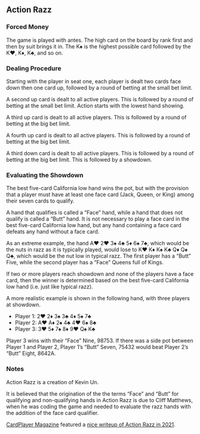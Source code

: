 Action Razz
-----------

### Forced Money
The game is played with antes. The high card on the board by rank first and then
by suit brings it in. The K♠ is the highest possible card followed by the K♥, K♦,
K♣, and so on.

### Dealing Procedure
Starting with the player in seat one, each player is dealt two cards face down then
one card up, followed by a round of betting at the small bet limit.

A second up card is dealt to all active players. This is followed by a round of
betting at the small bet limit. Action starts with the lowest hand showing.

A third up card is dealt to all active players. This is followed by a round of betting
at the big bet limit.

A fourth up card is dealt to all active players. This is followed by a round of
betting at the big bet limit.

A third down card is dealt to all active players. This is followed by a round of
betting at the big bet limit. This is followed by a showdown.

### Evaluating the Showdown
The best five-card California low hand wins the pot, but with the provision that a
player must have at least one face card (Jack, Queen, or King) among their seven
cards to qualify. 

A hand that qualifies is called a “Face” hand, while a hand that does not
qualify is called a “Butt” hand. It is not necessary to play a face card in the
best five-card California low hand, but any hand containing a face card defeats
any hand without a face card.

As an extreme example, the hand A♥ 2♥ 3♠ 4♣ 5♦ 6♠ 7♣, which would be the nuts
in razz as it is typically played, would lose to K♥ K♦ K♠ K♣ Q♦ Q♠ Q♣, which
would be the nut low in typical razz. The first player has a “Butt” Five, while
the second player has a “Face” Queens full of Kings.

If two or more players reach showdown and none of the players have a face card,
then the winner is determined based on the best five-card California low hand
(i.e. just like typical razz).

A more realistic example is shown in the following hand, with three players at
showdown.

* Player 1: 2♥ 2♦ 3♠ 3♣ 4♦ 5♠ 7♣
* Player 2: A♥ A♦ 2♠ 4♣ 4♥ 6♠ 8♣
* Player 3: 3♥ 5♦ 7♠ 8♦ 9♥ Q♠ K♣

Player 3 wins with their “Face” Nine, 98753. If there was a side pot between
Player 1 and Player 2, Player 1’s “Butt” Seven, 75432 would beat Player 2’s “Butt”
Eight, 8642A.

### Notes

Action Razz is a creation of Kevin Un.

It is believed that the origination of the the terms “Face” and “Butt” for
qualifying and non-qualifying hands in Action Razz is due to Cliff Matthews,
when he was coding the game and needed to evaluate the razz hands with the
addition of the face card qualifier.

[CardPlayer Magazine](https://www.cardplayer.com/) featured a [nice writeup of
Action Razz in
2021](https://www.cardplayer.com/poker-news/25642-poker-strategy-with-greg-raymer-introducing-action-razz).
